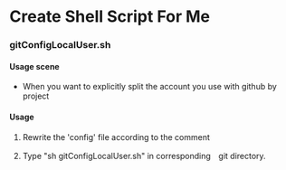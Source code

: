 # Create Shell Script For Me

### gitConfigLocalUser.sh

#### Usage scene

- When you want to explicitly split the account you use with github by project

#### Usage

1. Rewrite the 'config' file according to the comment

2. Type "sh gitConfigLocalUser.sh" in corresponding　git directory.
